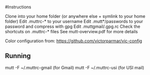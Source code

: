 #Instructions

Clone into your home folder (or anywhere else + symlink to your home folder)
Edit .muttrc-* to your username
Edit .mutt*/passwords to your password and compress with gpg
Edit .muttgmail/.gpg.rc
Check the shortcuts on .muttrc-* files
See mutt-overview.pdf for more details

Color configuration from:
https://github.com/victorparmar/vic-config

## Running
mutt -F ~/.muttrc-gmail (for Gmail)
mutt -F ~/.muttrc-usi (for USI mail)

